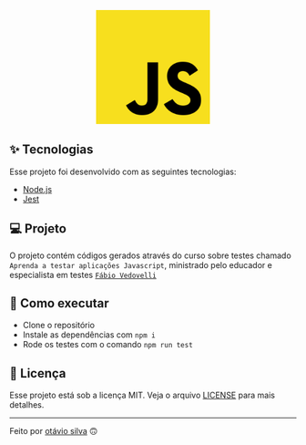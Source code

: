 <p align="center"><img src="./.github/logo.png" width="200"></p>

## ✨ Tecnologias

Esse projeto foi desenvolvido com as seguintes tecnologias:

- [Node.js](https://nodejs.org/)
- [Jest](https://jestjs.io/)

## 💻 Projeto

O projeto contém códigos gerados através do curso sobre testes chamado `Aprenda a testar aplicações Javascript`, ministrado pelo educador e especialista em testes [`Fábio Vedovelli`](@vedovelli)

## 🚀 Como executar

- Clone o repositório
- Instale as dependências com `npm i`
- Rode os testes com o comando `npm run test`

## 📄 Licença

Esse projeto está sob a licença MIT. Veja o arquivo [LICENSE](LICENSE) para mais detalhes.

---

Feito por [otávio silva](https://otaviosilva.dev/) 🙃
